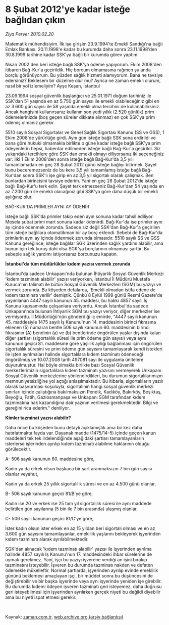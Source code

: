 # 8 Şubat 2012'ye kadar isteğe bağlıdan çıkın

*Ziya Perver 2010.02.20*

<tr><td class="metin" colspan="2" style="padding-top: 20px; padding-left: 5px; ">Matematik mühendisiyim. İlk işe girişim 23.9.1994'te Emekli Sandığı'na bağlı Emlak Bankası. 20.11.1998'e kadar bu kurumda daha sonra 23.11.1998'den 30.8.1999 tarihine kadar SSK'ya bağlı bir kurumda görev yaptım.</td></tr><tr><td class="metin" colspan="2" style="padding-top: 20px; padding-left: 5px; "><p>Nisan 2002'den beri isteğe bağlı SSK'ya ödeme yapıyorum. Ekim 2008'den itibaren Bağ-Kur'a geçirildik. Hiç borcum olmamasına rağmen şu anda borçlu görünüyorum. Bu yüzden sağlık hizmeti alamıyorum. Bana ne tavsiye edersiniz? Beklesem bir düzelme olur mu? Ayrıca ne zaman emekli olurum, nasıl bir yol izlemeliyim? Ayşe Keşan, İstanbul
<p>23.09.1994 sosyal güvenlik başlangıcı ve 25.01.1971 doğum tarihiniz ile SSK'dan 51 yaşında en az 5.750 gün sayısı ile emekli olabileceğiniz gibi en az 3.600 gün sayısı ile 58 yaşında emekli olma tercihini de kullanabilirsiniz. Ancak hangisini kullanırsanız kullanın son yedi yıllık (2.520 günlük) prim ödemelerinizde (boş geçen süreler dikkate alınmaz) en çok SSK'ya prim ödemiş olmanız gerekir.
<p>5510 sayılı Sosyal Sigortalar ve Genel Sağlık Sigortası Kanunu (SS ve GSS), 1 Ekim 2008'de yürürlüğe girdi. Aynı gün isteğe bağlı SSK sona erdirildi ve bana göre hukuki olmamakla birlikte o güne kadar isteğe bağlı SSK'ya prim ödeyenlerin hepsi, haberdar edilmeden isteğe bağlı Bağ-Kur'a geçirildi. Siz yukarıdaki tercihlere göre SSK'dan emekli olmayı diliyorsanız iki seçeneğiniz var: İlki 1 Ekim 2008'den sonra isteğe bağlı Bağ-Kur'da 3,5 yılı tamamlamadan en geç 28 Şubat 2012 günü isteğe bağlıyı bitirmek. Şayet bunu beceremezseniz de bu kere 3,5 yılı tamamlamış isteğe bağlı Bağ-Kur'dan sonra SSK'lı işe girip en az 3,5 yıl sigortalı olarak çalışmak. Ben bunlardan birincisini tavsiye ederim. Yani en geç 28 Şubat 2012'de isteğe bağlı Bağ-Kur'u terk edin. Şayet terk etmezseniz Bağ-Kur'dan 54 yaşında en az 7.200 gün ile emekli olacağınız gibi SSK'ya göre daha düşük bir emekli aylığınız olur.
<p>BAĞ-KUR'DA PRİMLER AYNI AY ÖDENİR
<p>İsteğe bağlı SSK'da primler takip eden ayın sonuna kadar tahsil ediliyor. Mesela şubat primi mart sonuna kadar ödenirdi. Bağ-Kur'da ise primler aynı ay içinde ödenmek zorunda. Sadece siz değil SSK'dan Bağ-Kur'a geçirilen tüm isteğe bağlılara otomatikman bir ay borç eklendi. Sebebi de Bağ-Kur'da primlerin aynı ay içinde ödenmek zorunda olmasıdır. 5510 sayılı SS ve GSS Kanunu gereğince, isteğe bağlılar SGK üzerinden sağlık yardımı alabilir, ama bunun için tek kuruş dahi olsa SGK'ya borçlarının olmaması şarttır. Bu sebeple sağlık yardımı istiyorsanız borcunuzu kapatın.
<p><b>İstanbul'da tüm müdürlükler kıdem yazısı vermek zorunda</b>
<p>İstanbul'da sadece Unkapanı'nda bulunan İhtiyarlık Sosyal Güvenlik Merkezi 'kıdem tazminatı alabilir' yazısı veriyorken, İstanbul İl Müdürü Mustafa Kuruca'nın talimatı ile bütün Sosyal Güvenlik Merkezleri (SGM) bu yazıyı ve vermek zorunda. Bu köşeden defalarca, 'Emekli olmadan istifa edene de kıdem tazminatı verilir' demiştik. Çünkü 8 Eylül 1999 günlü Resmî Gazete'de yayımlanan 4447 sayılı kanunun 45. maddesi, bu hakkı 4857 sayılı İş Kanunu kapsamında çalışanlara veriyordu. Ancak İstanbul'da sadece Unkapanı'nda bulunan İhtiyarlık SGM bu yazıyı veriyor, diğer merkezler ise vermiyordu. İl Müdürlüğü'nün gönderdiği iç emirde, "4447 sayılı kanunun 45. maddesiyle 1475 sayılı İş Kanunu'nun 14. maddesinin birinci fıkrasına eklenen (5) numaralı bentle 506 sayılı kanunun 60. maddesinin birinci fıkrasının (A) bendinin (a) ve (b) bentlerinde öngörülen yaşlar dışında kalan diğer şartları (sigortalılık süresi ile prim ödeme gün sayısı) veya aynı kanunun geçici 81. maddesine göre yaşlılık aylığı bağlanması için öngörülen sigortalılık süresini ve prim ödeme gün sayısını tamamlayarak kendi istekleri ile işten ayrılmaları halinde sigortalılara kıdem tazminatı ödeneceği öngörülmüş ve 10.07.2008 tarih 497081 sayı ile uygulama ünitelere duyurulmuştur. Hal böyle olmakla birlikte bazı Sosyal Güvenlik merkezlerimizin sigortalılara kıdem tazminatı yazısını vermeyerek Unkapanı Sosyal Güvenlik merkezlerine yönlendirdikleri, bu durumun sigortalılarımızın memnuniyetsizliğine yol açtığı anlaşılmaktadır. Bu itibarla, sigortalıların yazılı olarak başvurması koşuluyla, sigortalının hangi sosyal güvenlik merkezi sınırları içinde çalıştığına bakılmaksızın Pendik, Kadıköy, Bakırköy, Beşiktaş, Beyoğlu, Fatih, Gaziosmanpaşa ve Unkapanı SGM tarafından kıdem tazminatına hak kazandığına dair yazının verilmesi gerekmektedir. Bilgi ve gereğini rica ederim." deniliyor.
<p><b>Kimler tazminat yazısı alabilir?</b>
<p>Daha önce bu köşeden bunu detaylı açıklamıştık ama bir kez daha hatırlatmakta fayda var. Dayanak madde (1475/14-5) içinde geçen kanun maddeleri tek tek irdelendiğinde aşağıdaki şartları tamamlayanların isterlerse işlerinden ayrılıp kıdem tazminatı alabilme haklarının olduğu görülecektir.
<p>A- 506 sayılı kanunun 60. maddesine göre, 
<p>Kadın ya da erkek olsun başkaca bir şart aranmaksızın 7 bin gün sayısı olanlar veyahut,
<p>Kadın ya da erkek 25 yıllık sigortalılık süresi ve en az 4.500 günü olanlar,
<p>B- 506 sayılı kanunun geçici 81/B'ye göre,
<p>Kadın ise 20 ve erkek ise 25 tam yıl sigortalılık süresi ile aynı maddede belirtilen gün sayılarına (5 bin ile 7 bin arasında) ulaşmış olanlar,
<p>C- 506 sayılı kanunun geçici 81/C'ye göre,
<p>İster kadın olsun ister erkek en az 15 yıldan beri sigortalı olması ve en az 3.600 gün sayısını tamamlayanlar, emeklilik yaşlarını bekleyerek işyerinden kıdem tazminatı alarak ayrılabilmektedir.
<p>SGK'dan alınacak 'kıdem tazminatı alabilir' yazısı ile işyerinden ayrılma halinde 4857 sayılı İş Kanunu'nun 17. maddesindeki ihbar sürelerine de uymak gerekmez. Yani, işçi bu yazıyı işverene verdiği an işini bırakıp tazminatını isteyebilir. İşveren bu durumda tazminatı nakden ve defaten ödemekle mükelleftir. Normal şartlarda, işyerinden ayrılıp evinde emeklilik gününü beklemeyi amaçlayan işçi, bir müddet sonra bu düşüncesini de değiştirebilir ve bir başka işyerinde veya aynı işyerinde yeniden işe girebilir. Bu durumda kıdemi ödeyen işveren tazminatı geri isteyemez, daha doğrusu geri isteyebilmesi için işyerinden ayrılırken gerçek niyeti bu değildi diyebilir ama bu niyeti ispat etmesi gerekir.
<p><br/></p></p></p></p></p></p></p></p></p></p></p></p></p></p></p></p></p></p></td></tr>

Kaynak: [zaman.com.tr](http://zaman.com.tr/yazar.do?yazino=953599), [web.archive.org (arşiv bağlantısı)](http://web.archive.org/web/20100222084839/http://www.zaman.com.tr:80/yazar.do?yazino=953599)
